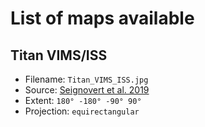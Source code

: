 List of maps available
======================

## Titan VIMS/ISS

* Filename: `Titan_VIMS_ISS.jpg`
* Source: [Seignovert et al. 2019](https://doi.org/10.22002/D1.1173)
* Extent: `180° -180° -90° 90°`
* Projection: `equirectangular`
